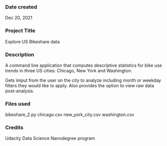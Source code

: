 ### Date created
Dec 20, 2021

### Project Title
Explore US Bikeshare data

### Description
A command line application that computes descriptive statistics for bike use trends in three US cities: Chicago, New York and Washington.

Gets imput from the user on the city to analyze including month or weekday filters they would like to apply. Also provides the option to view raw data post-analysis.

### Files used
bikeshare_2.py
chicago.csv
new_york_city.csv
washington.csv

### Credits
Udacity Data Science Nanodegree program

